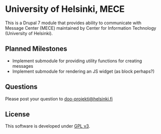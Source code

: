 # University of Helsinki, MECE

This is a Drupal 7 module that provides ability to communicate with Message
Center (MECE) maintained by Center for Information Technology (University of
Helsinki).

## Planned Milestones
* Implement submodule for providing utility functions for creating messages
* Implement submodule for rendering an JS widget (as block perhaps?)

## Questions
Please post your question to doo-projekti@helsinki.fi

## License
This software is developed under [GPL v3](LICENSE.txt).
